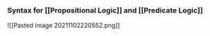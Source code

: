 ### Syntax for [[Propositional Logic]] and [[Predicate Logic]]

![[Pasted image 20211102220552.png]]